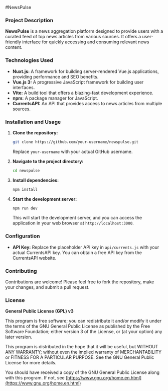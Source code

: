 #NewsPulse

### Project Description
**NewsPulse** is a news aggregation platform designed to provide users with a curated feed of top news articles from various sources. It offers a user-friendly interface for quickly accessing and consuming relevant news content.

### Technologies Used
* **Nuxt.js:** A framework for building server-rendered Vue.js applications, providing performance and SEO benefits.
* **Vue.js 3:** A progressive JavaScript framework for building user interfaces.
* **Vite:** A build tool that offers a blazing-fast development experience.
* **npm:** A package manager for JavaScript.
* **CurrentsAPI:** An API that provides access to news articles from multiple sources.

### Installation and Usage

1. **Clone the repository:**
   ```bash
   git clone https://github.com/your-username/newspulse.git
   ```
   Replace `your-username` with your actual GitHub username.

2. **Navigate to the project directory:**
   ```bash
   cd newspulse
   ```

3. **Install dependencies:**
   ```bash
   npm install
   ```

4. **Start the development server:**
   ```bash
   npm run dev
   ```
   This will start the development server, and you can access the application in your web browser at `http://localhost:3000`.

### Configuration
* **API Key:** Replace the placeholder API key in `api/currents.js` with your actual CurrentsAPI key. You can obtain a free API key from the CurrentsAPI website.

### Contributing
Contributions are welcome! Please feel free to fork the repository, make your changes, and submit a pull request.

### License
**General Public License (GPL) v3**

This program is free software; you can redistribute it and/or modify it under the terms of the GNU General Public License as published by the Free Software Foundation; either version 3 of the License, or (at your option) any later version.

This program is distributed in the hope that it will be useful, but WITHOUT ANY WARRANTY; without even the implied warranty of MERCHANTABILITY or FITNESS FOR A PARTICULAR PURPOSE. See the GNU General Public License for more details.

You should have received a copy of the GNU General Public License along with this program. If not, see [https://www.gnu.org/home.en.html](https://www.gnu.org/home.en.html)
